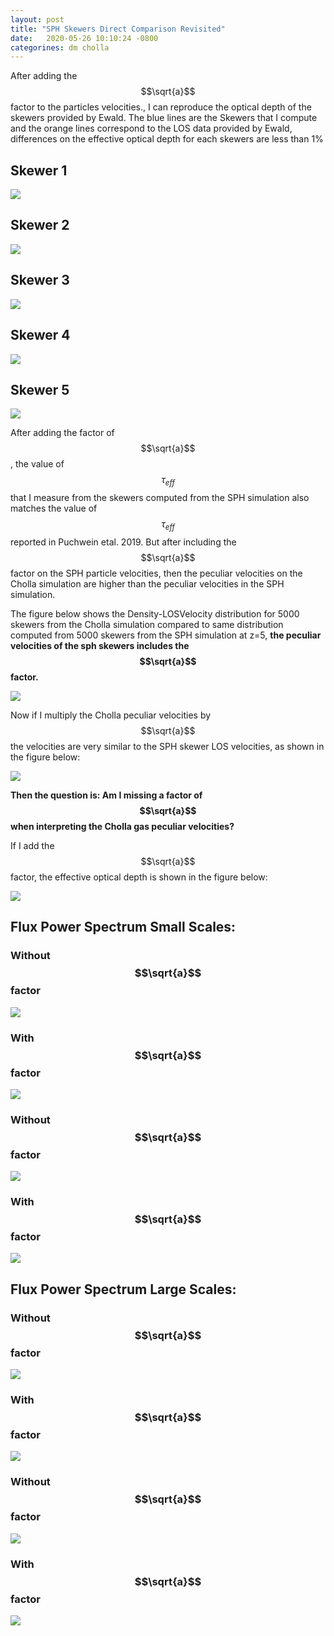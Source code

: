 ```yaml
---
layout: post
title: "SPH Skewers Direct Comparison Revisited"
date:   2020-05-26 10:10:24 -0800
categorines: dm cholla
---
```



After adding the $$\sqrt{a}$$ factor to the particles velocities., I can reproduce the optical depth of the skewers provided by Ewald. The blue lines are the Skewers that I compute and the orange lines correspond to the LOS data provided by Ewald, differences on the effective optical depth for each skewers are less than 1%

## Skewer 1
<img src="{{ site.url }}assets/images/skewer_0_12_1.png">

## Skewer 2
<img src="{{ site.url }}assets/images/skewer_1_12_1.png">


## Skewer 3
<img src="{{ site.url }}assets/images/skewer_2_12_1.png">


## Skewer 4
<img src="{{ site.url }}assets/images/skewer_3_12_1.png">

## Skewer 5
<img src="{{ site.url }}assets/images/skewer_5_12_1.png">


After adding the factor of $$\sqrt{a}$$, the value of $$\tau_{eff}$$ that I measure from the skewers computed from the SPH simulation also matches the value of $$\tau_{eff}$$ reported in Puchwein etal. 2019. But after including the $$\sqrt{a}$$ factor on the SPH particle velocities, then the peculiar velocities on the Cholla simulation are higher than the peculiar velocities in the SPH simulation.

The figure below shows the Density-LOSVelocity distribution for 5000 skewers from the Cholla simulation compared to same distribution computed from 5000 skewers from the SPH simulation  at z=5, **the peculiar velocities of the sph skewers includes the $$\sqrt{a}$$ factor.**
 
<img src="{{ site.url }}assets/images/dens_vel_distribution_12.png">


Now if I multiply the Cholla peculiar velocities by   $$\sqrt{a}$$ the velocities are very similar to the SPH skewer LOS velocities, as shown in the figure below:

<img src="{{ site.url }}assets/images/dens_vel_distribution_factor_12.png">


**Then the question is: Am I missing a factor of $$\sqrt{a}$$ when interpreting the Cholla gas peculiar velocities?** 


If I add the $$\sqrt{a}$$ factor, the effective optical depth is shown in the figure below:

<img src="{{ site.url }}assets/images/optical_depth_uvb_log_space_multiple_axis_new_sqrta.png">




## Flux Power Spectrum Small Scales:



### Without $$\sqrt{a}$$ factor 

<img src="{{ site.url }}assets/images/flux_power_spectrum_z2_space_axis.png">


### With $$\sqrt{a}$$ factor 

<img src="{{ site.url }}assets/images/flux_power_spectrum_z2_space_axis_sqrta.png">




### Without $$\sqrt{a}$$ factor 

<img src="{{ site.url }}assets/images/flux_power_spectrum_z5_space_axis.png">


### With $$\sqrt{a}$$ factor 

<img src="{{ site.url }}assets/images/flux_power_spectrum_z5_space_axis_sqrta.png">





## Flux Power Spectrum Large Scales:



### Without $$\sqrt{a}$$ factor 

<img src="{{ site.url }}assets/images/flux_power_spectrum_all_data_black_z2_boss_axis.png">


### With $$\sqrt{a}$$ factor 

<img src="{{ site.url }}assets/images/flux_power_spectrum_all_data_black_z2_boss_axis_sqrta.png">




### Without $$\sqrt{a}$$ factor 

<img src="{{ site.url }}assets/images/flux_power_spectrum_all_data_black_z4_boss_axis.png">


### With $$\sqrt{a}$$ factor 

<img src="{{ site.url }}assets/images/flux_power_spectrum_all_data_black_z4_boss_axis_sqrta.png">

